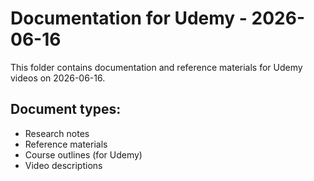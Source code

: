 # Documentation for Udemy - 2026-06-16

This folder contains documentation and reference materials for Udemy videos on 2026-06-16.

## Document types:
- Research notes
- Reference materials
- Course outlines (for Udemy)
- Video descriptions
